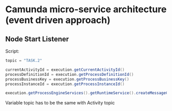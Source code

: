# Camunda micro-service architecture (event driven approach)


## Node Start Listener

Script:

```groovy
topic = "TASK.2"

currentActivityId = execution.getCurrentActivityId()
processDefinitionId = execution.getProcessDefinitionId()
processBusinessKey = execution.getProcessBusinessKey()
processInstanceId = execution.getProcessInstanceId()

execution.getProcessEngineServices().getRuntimeService().createMessageCorrelation("CAMUNDANEWTASK").setVariable("CurrentActivityId", currentActivityId).setVariable("ProcessDefinitionId",processDefinitionId).setVariable("ProcessBusinessKey",processBusinessKey).setVariable("ProcessInstanceId",processInstanceId).setVariable("activityTopic", topic).correlateWithResult()
```

Variable topic has to be the same with Activity topic